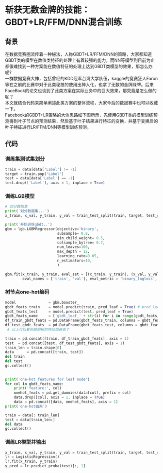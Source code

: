 # 斩获无数金牌的技能：GBDT+LR/FFM/DNN混合训练
## 背景
在数据竞赛圈流传着一种秘法，人称GBDT+LR/FFM/DNN的策略，大家都知道GBDT类的模型在数值类特征的处理上有着较强的能力，而NN等模型到目前为止都很难找到一种方案能在数值特征的处理上达到GBDT类模型的效果，那怎么办呢?  
一群数据竞赛大神，包括曾经的KDD冠军台湾大学队伍，kaggle的竞赛狂人Faron等在之前的比赛中对于此类秘技的使用出神入化，也拿了无数的金牌绿牌。后来FaceBook的论文也谈到了此类方案在实际业务中的巨大效果，那究竟是怎么做的呢？  
本文就结合代码来简单阐述此类方案的整体流程，大家今后的数据赛中也可以收藏一下。  
Facebook的GBDT+LR策略的大体思路如下图所示，先使用GBDT类的模型训练预测得到叶子节点的预测结果，然后基于叶子结果进行特征的变换，并基于变换后的叶子特征进行LR/FFM/DNN等模型训练预测。  
## 代码
### 训练集测试集划分
```python
train = data[data['Label'] != -1]
target = train.pop('Label')
test = data[data['Label'] == -1]
test.drop(['Label'], axis = 1, inplace = True)
```
### 训练LGB模型
```python
# 划分数据集
print('划分数据集...')
x_train, x_val, y_train, y_val = train_test_split(train, target, test_size = 0.2, random_state = 2018)

print('开始训练gbdt..')
gbm = lgb.LGBMRegressor(objective='binary',
                        subsample= 0.8,
                        min_child_weight= 0.5,
                        colsample_bytree= 0.7,
                        num_leaves=100,
                        max_depth = 12,
                        learning_rate=0.05,
                        n_estimators=10,
                        )
                        
gbm.fit(x_train, y_train, eval_set = [(x_train, y_train), (x_val, y_val)],
        eval_names = ['train', 'val'], eval_metric = 'binary_logloss', )
```
### 树节点one-hot编码
```python
model               = gbm.booster_
gbdt_feats_train    = model.predict(train, pred_leaf = True) # pred_leaf = True的话，输出的就是一个行是样本数，列是样本所在树节点的矩阵。（列数等于树的数目）
gbdt_feats_test     = model.predict(test, pred_leaf = True)
gbdt_feats_name     = ['gbdt_leaf_' + str(i) for i in range(gbdt_feats_train.shape[1])] # shape[1]也就是树的数目
df_train_gbdt_feats = pd.DataFrame(gbdt_feats_train, columns = gbdt_feats_name) 
df_test_gbdt_feats  = pd.DataFrame(gbdt_feats_test, columns = gbdt_feats_name)
 # 以上可以看到是把树的特征加进去了
    
train = pd.concat([train, df_train_gbdt_feats], axis = 1)
test  = pd.concat([test, df_test_gbdt_feats], axis = 1)
train_len = train.shape[0]
data      = pd.concat([train, test])
del train
del test
gc.collect()
 
 
print('one-hot features for leaf node')
for col in gbdt_feats_name:
    print('feature:', col)
    onehot_feats = pd.get_dummies(data[col], prefix = col)
    data.drop([col], axis = 1, inplace = True)
    data = pd.concat([data, onehot_feats], axis = 1)
print('one-hot结束')

train = data[: train_len]
test = data[train_len:]
del data
gc.collect() 
```
### 训练LR模型并输出
```python
x_train, x_val, y_train, y_val = train_test_split(train, target, test_size = 0.3, random_state = 2018)
lr = LogisticRegression()
lr.fit(x_train, y_train) 
y_pred = lr.predict_proba(test)[:, 1]
```
